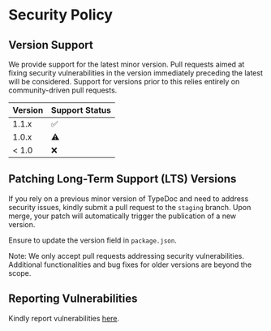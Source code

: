<!--
  Copyright 2025 Mike Odnis
 
  Licensed under the Apache License, Version 2.0 (the "License");
  you may not use this file except in compliance with the License.
  You may obtain a copy of the License at
 
      http://www.apache.org/licenses/LICENSE-2.0
 
  Unless required by applicable law or agreed to in writing, software
  distributed under the License is distributed on an "AS IS" BASIS,
  WITHOUT WARRANTIES OR CONDITIONS OF ANY KIND, either express or implied.
  See the License for the specific language governing permissions and
  limitations under the License.
-->

# Security Policy

## Version Support

We provide support for the latest minor version. Pull requests aimed at fixing security vulnerabilities in the version immediately preceding the latest will be considered. Support for versions prior to this relies entirely on community-driven pull requests.

| Version | Support Status     |
| ------- | ------------------ |
| 1.1.x   | :white_check_mark: |
| 1.0.x   | :warning:          |
| < 1.0   | :x:                |

## Patching Long-Term Support (LTS) Versions

If you rely on a previous minor version of TypeDoc and need to address security issues, kindly submit a pull request to the `staging` branch. Upon merge, your patch will automatically trigger the publication of a new version.

Ensure to update the version field in `package.json`.

Note: We only accept pull requests addressing security vulnerabilities. Additional functionalities and bug fixes for older versions are beyond the scope.

## Reporting Vulnerabilities

Kindly report vulnerabilities [here](https://github.com/WomB0ComB0/product-decoder/security/advisories/new).
